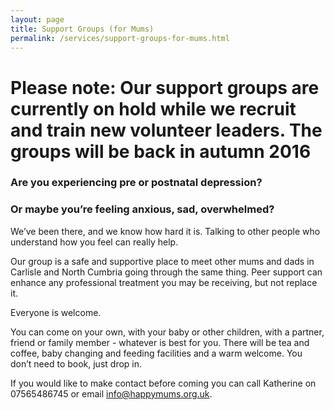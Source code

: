 ```yaml
---
layout: page
title: Support Groups (for Mums)
permalink: /services/support-groups-for-mums.html
---
```



# Please note: Our support groups are currently on hold while we recruit and train new volunteer leaders. The groups will be back in autumn 2016

### Are you experiencing pre or postnatal depression?

### Or maybe you’re feeling anxious, sad, overwhelmed?

We’ve been there, and we know how hard it is. Talking to other people who understand how you feel can really help.

Our group is a safe and supportive place to meet other mums and dads in Carlisle and North Cumbria going through the same thing. Peer support can enhance any professional treatment you may be receiving, but not replace it.

Everyone is welcome.

You can come on your own, with your baby or other children, with a partner, friend or family member - whatever is best for you. There will be tea and coffee, baby changing and feeding facilities and a warm welcome. You don’t need to book, just drop in.

If you would like to make contact before coming you can call Katherine on 07565486745 or email [info@happymums.org.uk](javascript:void(location.href='mailto:'+String.fromCharCode(110,102,111,64,104,97,112,112,121,109,117,109,115,46,111,114,103,46,117,107))).